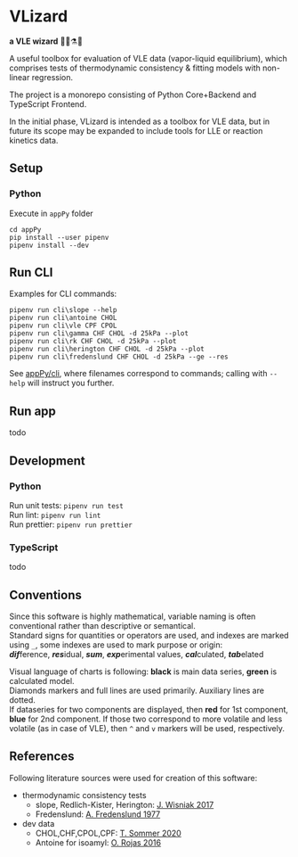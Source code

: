 # VLizard
**a VLE wizard** 🧙‍♂️⚗🦎

A useful toolbox for evaluation of VLE data (vapor-liquid equilibrium), which comprises tests of thermodynamic consistency & fitting models with non-linear regression.

The project is a monorepo consisting of Python Core+Backend and TypeScript Frontend.

In the initial phase, VLizard is intended as a toolbox for VLE data, but in future its scope may be expanded to include tools for LLE or reaction kinetics data.

## Setup

### Python
Execute in `appPy` folder
```
cd appPy
pip install --user pipenv
pipenv install --dev
```

## Run CLI
Examples for CLI commands:
```
pipenv run cli\slope --help
pipenv run cli\antoine CHOL
pipenv run cli\vle CPF CPOL
pipenv run cli\gamma CHF CHOL -d 25kPa --plot
pipenv run cli\rk CHF CHOL -d 25kPa --plot
pipenv run cli\herington CHF CHOL -d 25kPa --plot
pipenv run cli\fredenslund CHF CHOL -d 25kPa --ge --res
```
See [appPy/cli](appPy/cli), where filenames correspond to commands; calling with `--help` will instruct you further.

## Run app

todo

## Development

### Python

Run unit tests: `pipenv run test`  
Run lint: `pipenv run lint`  
Run prettier: `pipenv run prettier`

### TypeScript

todo

## Conventions
Since this software is highly mathematical, variable naming is often conventional rather than descriptive or semantical.  
Standard signs for quantities or operators are used, and indexes are marked using `_`, some indexes are used to mark purpose or origin:  
***dif***ference, ***res***idual, ***sum***, ***exp***erimental values, ***cal***culated, ***tab***elated

Visual language of charts is following: **black** is main data series, **green** is calculated model.  
Diamonds markers and full lines are used primarily. Auxiliary lines are dotted.  
If dataseries for two components are displayed, then **red** for 1st component, **blue** for 2nd component.
If those two correspond to more volatile and less volatile (as in case of VLE), then `^` and `v` markers will be used, respectively.

## References

Following literature sources were used for creation of this software:

- thermodynamic consistency tests
  - slope, Redlich-Kister, Herington: [J. Wisniak 2017](https://doi.org/10.1016/j.jct.2016.10.038)
  - Fredenslund: [A. Fredenslund 1977](https://doi.org/10.1016/B978-0-444-41621-6.X5001-7)
- dev data
  - CHOL,CHF,CPOL,CPF: [T. Sommer 2020](https://doi.org/10.1021/acs.jced.9b00746)
  - Antoine for isoamyl: [O. Rojas 2016](https://doi.org/10.1021/acs.jced.6b00197)
